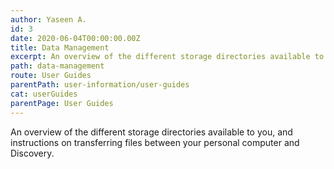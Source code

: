 ```yaml
---
author: Yaseen A.
id: 3
date: 2020-06-04T00:00:00.00Z
title: Data Management
excerpt: An overview of the different storage directories available to you, and instructions on transferring files between your personal computer and Discovery.
path: data-management
route: User Guides
parentPath: user-information/user-guides
cat: userGuides
parentPage: User Guides
---
```

An overview of the different storage directories available to you, and instructions on transferring files between your personal computer and Discovery.
